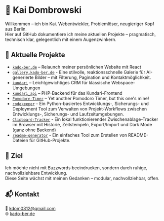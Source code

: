 # 👋 Kai Dombrowski

Willkommen – ich bin Kai. Webentwickler, Problemlöser, neugieriger Kopf aus Berlin.  
Hier auf GitHub dokumentiere ich meine aktuellen Projekte – pragmatisch, technisch klar, gelegentlich mit einem Augenzwinkern.

## 🚀 Aktuelle Projekte

- [`kado-ber.de`](https://github.com/chefkoch0312/kado-ber.de) – Relaunch meiner persönlichen Website mit React
- [`gallery.kado-ber.de`](https://github.com/chefkoch0312/gallery.kado-ber.de) - Eine stilvolle, reaktionsschnelle Galerie für AI-generierte Bilder – mit Filterung, Pagination und Kontaktmöglichkeit.
- [`kundari`](https://github.com/chefkoch0312/kundari) – Leichtgewichtiges CRM für klassische Webspace-Umgebungen
- [`kundari_api`](https://github.com/chefkoch0312/kundari_api) – PHP-Backend für das Kundari-Frontend
- [`Pomodore-Timer`](https://github.com/chefkoch0312/pomodoro-timer) – Yet another Pomodoro Timer, but this one's mine! 
- [`codekeeper`](https://github.com/chefkoch0312/codekeeper) – Ein Python-basiertes Entwicklungs-, Sicherungs- und Deployment Tool zum Verwalten von Projekt-Workflows zwischen Entwicklungs-, Sicherungs- und Laufzeitumgebungen.
- [`Clipboard-Tracker`](https://github.com/chefkoch0312/clipboard-tracker) - Ein lokal funktionierender Zwischenablage-Tracker im Browser mit Historie, Zeitstempeln, Export/Import und Dark Mode (ganz ohne Backend)
- [`readme-generator`](https://github.com/chefkoch0312/readme_generator) - Ein einfaches Tool zum Erstellen von README-Dateien für GitHub-Projekte.
<!-- - [`cgol`](https://github.com/chefkoch0312/cgol) – Conway's Game of Life -->
<!-- - [`weather_dashboard`](https://github.com/chefkoch0312/weather_dashboard) – Drei technologische Ansätze für ein gemeinsames Ziel: ein Wetter-Dashboard in Python (Tkinter), JavaScript und React+TS -->
<!-- - `rpg_dice`, `clicker_clone`, `shiritori` – folgen bald -->

## 📌 Ziel

Ich möchte nicht mit Buzzwords beeindrucken, sondern durch ruhige, nachvollziehbare Entwicklung.  
Diese Seite wächst mit meinen Gedanken – modular, nachvollziehbar, offen.

## 📬 Kontakt

📧 [kdom0312@gmail.com](mailto:kdom0312@gmail.com)  
🌐 [kado-ber.de](https://kado-ber.de)
